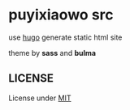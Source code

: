 # puyixiaowo src


use <a href="https://github.com/spf13/hugo" target="_blank">hugo</a> generate static html site

theme by **sass** and **bulma**


## LICENSE

License under [MIT](https://github.com/ysdxz207/puyixiaowo_src/blob/master/LICENSE)